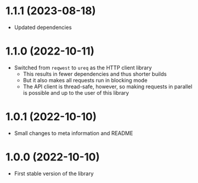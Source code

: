# 1.1.1 (2023-08-18)
- Updated dependencies

# 1.1.0 (2022-10-11)
- Switched from `reqwest` to `ureq` as the HTTP client library
  - This results in fewer dependencies and thus shorter builds
  - But it also makes all requests run in blocking mode
  - The API client is thread-safe, however, so making requests in parallel is possible and up to the user of this library

# 1.0.1 (2022-10-10)
- Small changes to meta information and README

# 1.0.0 (2022-10-10)
- First stable version of the library